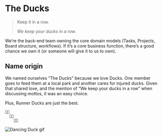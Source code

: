 # The Ducks

> Keep it in a row.
>
> _We keep your ducks in a row._

We’re the back-end team owning the core domain models (Tasks, Projects, Board structure, workflows).
If it’s a core business function, there’s a good chance we own it (or someone will give it to us to own).

## Name origin

We named ourselves “The Ducks” because we love Ducks.
One member goes to feed them at a local park and another cares for injured ducks.
Given that shared love,
and the mention of “We keep your ducks in a row” when discussing mottos,
it was an easy choice.

Plus, Runner Ducks are just the best.

```
🦆💨
  🦆💨
    🦆💨
```

![Dancing Duck gif](https://emojis.slackmojis.com/emojis/images/1643511709/44271/dancing-duck.gif)
